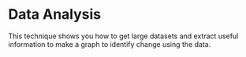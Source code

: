 # Data Analysis

This technique shows you how to get large datasets and extract useful information to make a graph to identify change using the data.
